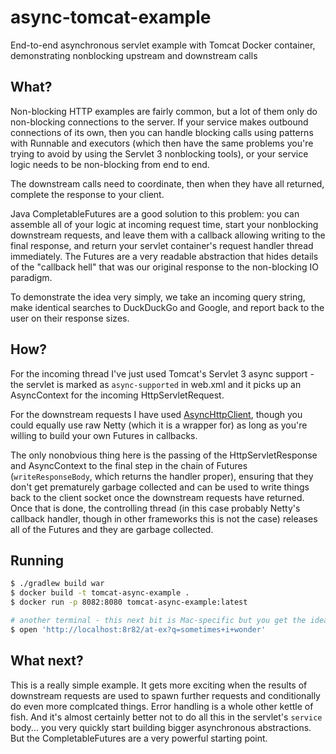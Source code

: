 # async-tomcat-example

End-to-end asynchronous servlet example with Tomcat Docker container, demonstrating nonblocking upstream and downstream calls

## What?

Non-blocking HTTP examples are fairly common, but a lot of them only do non-blocking connections to the server. If your service makes outbound connections of its own, then you can handle blocking calls using patterns with Runnable and executors (which then have the same problems you're trying to avoid by using the Servlet 3 nonblocking tools), or your service logic needs to be non-blocking from end to end.

The downstream calls need to coordinate, then when they have all returned, complete the response to your client.

Java CompletableFutures are a good solution to this problem: you can assemble all of your logic at incoming request time, start your nonblocking downstream requests, and leave them with a callback allowing writing to the final response, and return your servlet container's request handler thread immediately. The Futures are a very readable abstraction that hides details of the "callback hell" that was our original response to the non-blocking IO paradigm.

To demonstrate the idea very simply, we take an incoming query string, make identical searches to DuckDuckGo and Google, and report back to the user on their response sizes.

## How?

For the incoming thread I've just used Tomcat's Servlet 3 async support - the servlet is marked as `async-supported` in web.xml and it picks up an AsyncContext for the incoming HttpServletRequest.

For the downstream requests I have used [AsyncHttpClient](https://github.com/AsyncHttpClient/async-http-client), though you could equally use raw Netty (which it is a wrapper for) as long as you're willing to build your own Futures in callbacks.

The only nonobvious thing here is the passing of the HttpServletResponse and AsyncContext to the final step in the chain of Futures (`writeResponseBody`, which returns the handler proper), ensuring that they don't get prematurely garbage collected and can be used to write things back to the client socket once the downstream requests have returned. Once that is done, the controlling thread (in this case probably Netty's callback handler, though in other frameworks this is not the case) releases all of the Futures and they are garbage collected.

## Running

```bash
$ ./gradlew build war
$ docker build -t tomcat-async-example .
$ docker run -p 8082:8080 tomcat-async-example:latest

# another terminal - this next bit is Mac-specific but you get the idea
$ open 'http://localhost:8r82/at-ex?q=sometimes+i+wonder'
```

## What next?

This is a really simple example. It gets more exciting when the results of downstream requests are used to spawn further requests and conditionally do even more complcated things. Error handling is a whole other kettle of fish. And it's almost certainly better not to do all this in the servlet's `service` body... you very quickly start building bigger asynchronous abstractions. But the CompletableFutures are a very powerful starting point.
